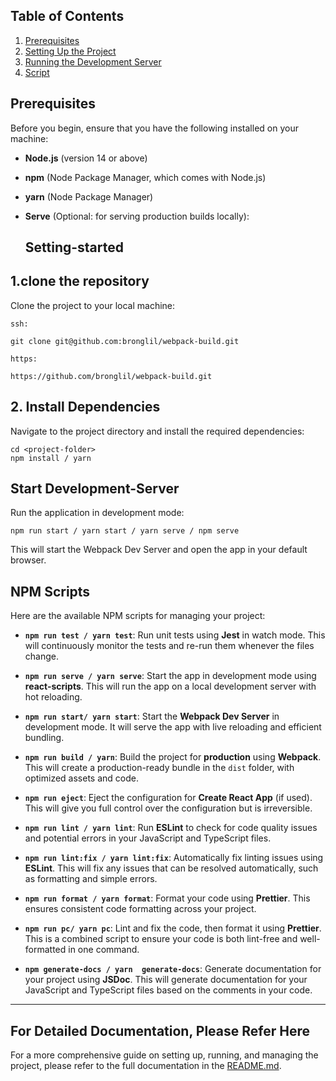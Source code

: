 ## Table of Contents

1. [Prerequisites](#prerequisites)
2. [Setting Up the Project](#setting-started)
3. [Running the Development Server](#Development-Server)
4. [Script](#NPM-Scripts)

## Prerequisites

Before you begin, ensure that you have the following installed on your machine:

- **Node.js** (version 14 or above)
- **npm** (Node Package Manager, which comes with Node.js)
- **yarn** (Node Package Manager)
- **Serve** (Optional: for serving production builds locally):

  ## Setting-started

## 1.clone the repository

Clone the project to your local machine:

```
ssh:

git clone git@github.com:bronglil/webpack-build.git

https:

https://github.com/bronglil/webpack-build.git

```

## 2. Install Dependencies

Navigate to the project directory and install the required dependencies:

```
cd <project-folder>
npm install / yarn
```

## Start Development-Server

Run the application in development mode:

```
npm run start / yarn start / yarn serve / npm serve

```

This will start the Webpack Dev Server and open the app in your default browser.

## NPM Scripts

Here are the available NPM scripts for managing your project:

- **`npm run test / yarn test`**: Run unit tests using **Jest** in watch mode. This will continuously monitor the tests and re-run them whenever the files change.
- **`npm run serve / yarn serve`**: Start the app in development mode using **react-scripts**. This will run the app on a local development server with hot reloading.

- **`npm run start/ yarn start`**: Start the **Webpack Dev Server** in development mode. It will serve the app with live reloading and efficient bundling.

- **`npm run build / yarn`**: Build the project for **production** using **Webpack**. This will create a production-ready bundle in the `dist` folder, with optimized assets and code.

- **`npm run eject`**: Eject the configuration for **Create React App** (if used). This will give you full control over the configuration but is irreversible.

- **`npm run lint / yarn lint`**: Run **ESLint** to check for code quality issues and potential errors in your JavaScript and TypeScript files.

- **`npm run lint:fix / yarn lint:fix`**: Automatically fix linting issues using **ESLint**. This will fix any issues that can be resolved automatically, such as formatting and simple errors.

- **`npm run format / yarn format`**: Format your code using **Prettier**. This ensures consistent code formatting across your project.

- **`npm run pc/ yarn pc`**: Lint and fix the code, then format it using **Prettier**. This is a combined script to ensure your code is both lint-free and well-formatted in one command.
- **`npm generate-docs / yarn  generate-docs`**: Generate documentation for your project using **JSDoc**. This will generate documentation for your JavaScript and TypeScript files based on the comments in your code.

---

## For Detailed Documentation, Please Refer Here

For a more comprehensive guide on setting up, running, and managing the project, please refer to the full documentation in the [README.md](https://github.com/bronglil/webpack-build/blob/main/README.md).
